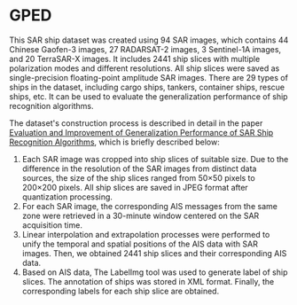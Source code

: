 # GPED
This SAR ship dataset was created using 94 SAR images, which contains 44 Chinese Gaofen-3 images, 27 RADARSAT-2 images, 3 Sentinel-1A images, and 20 TerraSAR-X images. It includes 2441 ship slices with multiple polarization modes and different resolutions. All ship slices were saved as single-precision floating-point amplitude SAR images. There are 29 types of ships in the dataset, including cargo ships, tankers, container ships, rescue ships, etc. It can be used to evaluate the generalization performance of ship recognition algorithms.

The dataset's construction process is described in detail in the paper [Evaluation and Improvement of Generalization Performance of SAR Ship Recognition Algorithms](https://ieeexplore.ieee.org/document/9927347), which is briefly described below:
1.	Each SAR image was cropped into ship slices of suitable size. Due to the difference in the resolution of the SAR images from distinct data sources, the size of the ship slices ranged from 50×50 pixels to 200×200 pixels. All ship slices are saved in JPEG format after quantization processing.
2.	For each SAR image, the corresponding AIS messages from the same zone were retrieved in a 30-minute window centered on the SAR acquisition time.
3.	Linear interpolation and extrapolation processes were performed to unify the temporal and spatial positions of the AIS data with SAR images. Then, we obtained 2441 ship slices and their corresponding AIS data.
4.	Based on AIS data, The LabelImg tool was used to generate label of ship slices. The annotation of ships was stored in XML format. Finally, the corresponding labels for each ship slice are obtained.
